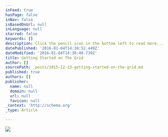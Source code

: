 ```yaml
---
inFeed: true
hasPage: false
inNav: false
isBasedOnUrl: null
inLanguage: null
starred: false
keywords: []
description: Click the pencil icon in the bottom left to read more...
datePublished: '2016-01-04T14:30:52.449Z'
dateModified: '2016-01-04T14:30:40.739Z'
title: Getting Started on The Grid
author: []
sourcePath: _posts/2015-12-13-getting-started-on-the-grid.md
published: true
authors: []
publisher:
  name: null
  domain: null
  url: null
  favicon: null
_context: 'http://schema.org'
_type: Article

---
```

![](https://the-grid-user-content.s3-us-west-2.amazonaws.com/e2008974-59e4-4c91-a263-ce8d9360eea5.JPG)